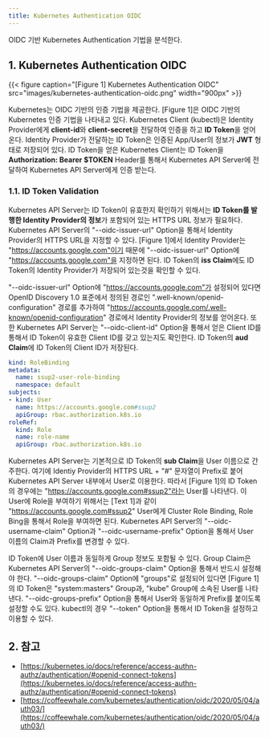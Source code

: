 ```yaml
---
title: Kubernetes Authentication OIDC
---
```


OIDC 기반 Kubernetes Authentication 기법을 분석한다.

## 1. Kubernetes Authentication OIDC

{{< figure caption="[Figure 1] Kubernetes Authentication OIDC" src="images/kubernetes-authentication-oidc.png" width="900px" >}}

Kubernetes는 OIDC 기반의 인증 기법을 제공한다. [Figure 1]은 OIDC 기반의 Kubernetes 인증 기법을 나타내고 있다. Kubernetes Client (kubectl)은 Identity Provider에게 **client-id**와 **client-secret**을 전달하여 인증을 하고 **ID Token**을 얻어온다. Identity Provider가 전달하는 ID Token은 인증된 App/User의 정보가 **JWT** 형태로 저장되어 있다. ID Token을 얻은 Kubernetes Client는 ID Token을 **Authorization: Bearer $TOKEN** Header를 통해서 Kubernetes API Server에 전달하여 Kubernetes API Server에게 인증 받는다.

### 1.1. ID Token Validation

Kubernetes API Server는 ID Token이 유효한지 확인하기 위해서는 **ID Token를 발행한 Identity Provider의 정보**가 포함되어 있는 HTTPS URL 정보가 필요하다. Kubernetes API Server의 "--oidc-issuer-url" Option을 통해서 Identity Provider의 HTTPS URL을 지정할 수 있다. [Figure 1]에서 Identity Provider는 "https://accounts.google.com"이기 때문에 "--oidc-issuer-url" Option에 "https://accounts.google.com"을 지정하면 된다. ID Token의 **iss Claim**에도 ID Token의 Identity Provider가 저장되어 있는것을 확인할 수 있다.

"--oidc-issuer-url" Option에 "https://accounts.google.com"가 설정되어 있다면 OpenID Discovery 1.0 표준에서 정의된 경로인 ".well-known/openid-configuration" 경로를 추가하여 "https://accounts.google.com/.well-known/openid-configuration" 경로에서 Identity Provider의 정보를 얻어온다. 또한 Kubernetes API Server는 "--oidc-client-id" Option을 통해서 얻은 Client ID를 통해서 ID Token이 유효한 Client ID를 갖고 있는지도 확인한다. ID Token의 **aud Claim**에 ID Token의 Client ID가 저장된다.

```yaml {caption="[Text 1] Role Binding with User", linenos=table}
kind: RoleBinding
metadata:
  name: ssup2-user-role-binding
  namespace: default
subjects:
- kind: User
  name: https://accounts.google.com#ssup2
  apiGroup: rbac.authorization.k8s.io
roleRef:
  kind: Role
  name: role-name
  apiGroup: rbac.authorization.k8s.io
```

Kubernetes API Server는 기본적으로 ID Token의 **sub Claim**을 User 이름으로 간주한다. 여기에 Identiy Provider의 HTTPS URL + "#" 문자열이 Prefix로 붙어 Kubernetes API Server 내부에서 User로 이용한다. 따라서 [Figure 1]의 ID Token의 경우에는 "https://accounts.google.com#ssup2"라는 User를 나타낸다. 이 User에 Role을 부여하기 위해서는 [Text 1]과 같이 "https://accounts.google.com#ssup2" User에게 Cluster Role Binding, Role Bing을 통해서 Role을 부여하면 된다. Kubernetes API Server의 "--oidc-username-claim" Option과 "--oidc-username-prefix" Option을 통해서 User 이름의 Claim과 Prefix를 변경할 수 있다.

ID Token에 User 이름과 동일하게 Group 정보도 포함될 수 있다. Group Claim은 Kubernetes API Server의 "--oidc-groups-claim" Option을 통해서 반드시 설정해야 한다. "--oidc-groups-claim" Option에 "groups"로 설정되어 있다면 [Figure 1]의 ID Token은 "system:masters" Group과, "kube" Group에 소속된 User를 나타낸다. "--oidc-groups-prefix" Option을 통해서 User와 동일하게 Prefix를 붙이도록 설정할 수도 있다. kubectl의 경우 "--token" Option을 통해서 ID Token을 설정하고 이용할 수 있다.

## 2. 참고

* [https://kubernetes.io/docs/reference/access-authn-authz/authentication/#openid-connect-tokens](https://kubernetes.io/docs/reference/access-authn-authz/authentication/#openid-connect-tokens)
* [https://coffeewhale.com/kubernetes/authentication/oidc/2020/05/04/auth03/](https://coffeewhale.com/kubernetes/authentication/oidc/2020/05/04/auth03/)